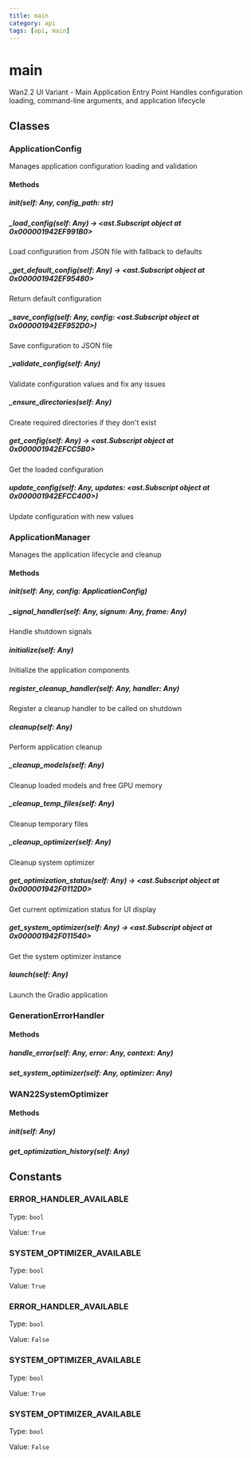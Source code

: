 ```yaml
---
title: main
category: api
tags: [api, main]
---
```


# main

Wan2.2 UI Variant - Main Application Entry Point
Handles configuration loading, command-line arguments, and application lifecycle

## Classes

### ApplicationConfig

Manages application configuration loading and validation

#### Methods

##### __init__(self: Any, config_path: str)



##### _load_config(self: Any) -> <ast.Subscript object at 0x000001942EF991B0>

Load configuration from JSON file with fallback to defaults

##### _get_default_config(self: Any) -> <ast.Subscript object at 0x000001942EF95480>

Return default configuration

##### _save_config(self: Any, config: <ast.Subscript object at 0x000001942EF952D0>)

Save configuration to JSON file

##### _validate_config(self: Any)

Validate configuration values and fix any issues

##### _ensure_directories(self: Any)

Create required directories if they don't exist

##### get_config(self: Any) -> <ast.Subscript object at 0x000001942EFCC5B0>

Get the loaded configuration

##### update_config(self: Any, updates: <ast.Subscript object at 0x000001942EFCC400>)

Update configuration with new values

### ApplicationManager

Manages the application lifecycle and cleanup

#### Methods

##### __init__(self: Any, config: ApplicationConfig)



##### _signal_handler(self: Any, signum: Any, frame: Any)

Handle shutdown signals

##### initialize(self: Any)

Initialize the application components

##### register_cleanup_handler(self: Any, handler: Any)

Register a cleanup handler to be called on shutdown

##### cleanup(self: Any)

Perform application cleanup

##### _cleanup_models(self: Any)

Cleanup loaded models and free GPU memory

##### _cleanup_temp_files(self: Any)

Cleanup temporary files

##### _cleanup_optimizer(self: Any)

Cleanup system optimizer

##### get_optimization_status(self: Any) -> <ast.Subscript object at 0x000001942F0112D0>

Get current optimization status for UI display

##### get_system_optimizer(self: Any) -> <ast.Subscript object at 0x000001942F011540>

Get the system optimizer instance

##### launch(self: Any)

Launch the Gradio application

### GenerationErrorHandler



#### Methods

##### handle_error(self: Any, error: Any, context: Any)



##### set_system_optimizer(self: Any, optimizer: Any)



### WAN22SystemOptimizer



#### Methods

##### __init__(self: Any)



##### get_optimization_history(self: Any)



## Constants

### ERROR_HANDLER_AVAILABLE

Type: `bool`

Value: `True`

### SYSTEM_OPTIMIZER_AVAILABLE

Type: `bool`

Value: `True`

### ERROR_HANDLER_AVAILABLE

Type: `bool`

Value: `False`

### SYSTEM_OPTIMIZER_AVAILABLE

Type: `bool`

Value: `True`

### SYSTEM_OPTIMIZER_AVAILABLE

Type: `bool`

Value: `False`

